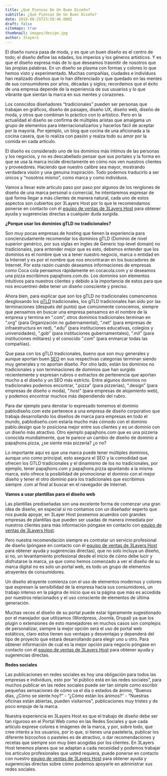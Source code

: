 ```yaml
---
title: ¿Qué Piensas De Un Buen Diseño?
subtitle: ¿Qué Piensas De Un Buen Diseño?
date: 2019-08-25T23:58:46.000Z
draft: false
sitemaps: true
thumbnail: images/design.jpg
author: 3layers
---
```

El diseño nunca pasa de moda, y es que un buen diseño es el centro de todo; el diseño define las edades, los imperios y los géneros artísticos. Y es que el diseño expresa más de lo que deseamos trasmitir de nosotros que las propias palabras. En un diseño se plasma con formas y colores lo que hemos visto y experimentado. Muchas compañías, ciudades e individuos han realizado diseños que lo han diferenciado y que quedado en las mentes de sus consumidores por años, décadas y siglos; recordemos que el éxito de una empresa depende de la experiencia de sus usuarios y lo que vibrante que sientan la marca en sus mentes y corazones.

Los conocidos diseñadores “tradicionales” pueden ser personas que trabajan en gráficos, diseño de paisajes, diseño UX, diseño web, diseño de moda, y otros que combinan lo práctico con lo artístico. Pero en la actualidad el diseño se confirma de múltiples aristas que amalgama un grupo de elementos para internacionalizarlos y hacerlos fácil de aceptar por la mayoría. Por ejemplo, un blog que cocina de una aficionada a la cocina casera, que lo realiza con pasión y realza todo su amor por la comida en cada artículo.

El diseño es considerado uno de los dominios más íntimos de las personas y los negocios, y no es descabellado pensar que sus portales y la forma en que se usa la marca incide directamente en cómo nos ven nuestros clientes y proveedores. Haciendo que nuestro calibre sea mayor, mostrando verdadera visión y una genuina inspiración. Todo podemos traducirlo a ser únicos y “nosotros mismo”, como marca y como individuos.

Vamos a llevar este articulo paso por paso por algunos de los renglones de diseño de una marca personal o comercial, he intentaremos expresar de qué forma llegar a más clientes de manera natural, cada uno de estos aspectos son cubiertos por 3Layers Host por lo que le recomendamos ponerse en contacto con él [equipo de ventas de 3Layers Host]( https://3layers.host/contact/) para obtener ayuda y sugerencias directas a cualquier duda surgida.

**¿Porque usar los dominios gTLD no tradicionales?**

Son muy pocas empresas de hosting que tienen la experiencia para concienzudamente recomendar los dominios gTLD (Dominio de nivel superior genérico, por sus siglas en ingles de Generic top-level domain) no tradicionales, para entender mejor que es esto, debemos entender que los dominios es el nombre que va a tener nuestro negocio, marca o entidad en la Internet y es por el nombre que nos encontraran en los buscadores de Internet. Por esta razón cuando deseamos informaciones de empresas como Coca cola pensamos rápidamente en cocacola.com y si deseamos una pizza escribimos papajhons.com.do. Los dominios son elementos intuitivos para nuestros clientes y debido a la importancia de estos para que nos encuentren debe tener un diseño consciente y preciso.

Ahora bien, para explicar que son los gTLD no tradicionales comencemos desglosando los [gTLD]( https://es.wikipedia.org/wiki/Dominio_de_nivel_superior_genérico) tradicionales, los gTLD tradicionales han sido por las terminaciones (después del punto) que comúnmente conocemos, siempre que pensamos en buscar una empresa pensamos en el nombre de la empresa y termina en “.com”, otros dominios tradicionales terminan en “.org” (para Organización no gubernamental), “.net” (para empresas de infraestructura en red), “.edu” (para instituciones educativas, colegios y universidades), “.gob” (para instituciones gubernamentales), “.mil” (para instituciones militares) y el conocido “.com” (para enmarcar todas las compañías).

Que pasa con los gTLD tradicionales, bueno que son muy generales y aunque aportan buen [SEO]( https://es.wikipedia.org/wiki/Posicionamiento_en_buscadores) en sus respectivas categorías terminan siendo muy generales y no aportan diseño. Por otro lado, están los dominios no tradicionales y son terminaciones de dominios que han surgido recientemente y expresan rubros o extractos de pertenencia que aportan mucho a el diseño y un SEO más estricto. Entre algunos dominios no tradicionales podemos encontrar, “.pizza” (para pizzerías), “.design” (para empresas de diseño o moda), “.host” (para empresas de alojamiento web), y podemos encontrar muchos más dependiendo del rubro.

Para dar ejemplo para denotar lo expresado tomemos el dominio pablodiseño.com este pertenece a una empresa de diseño corporativo que trabaja desarrollando los diseños de marca para empresas en todo el mundo, pablodiseño.com estaría mucho más cómodo con el dominio pablo.design que lo posiciona mejor entre sus clientes y es un dominio con un diseño más atractivo. Otro ejemplo papajhons.com que es una pizzería conocida mundialmente, que te parece un cambio de diseño de dominio a papajhons.pizza, ¿se siente más pizzería? ¿o no?

Lo importante aquí es que una marca puede tener múltiples dominios, aunque uno como principal, esto asegura el SEO y la comodidad que ofrecen los GTLD tradicionales y el dinamismo de los no tradicionales, por ejemplo, tener papajhons.com y papajhons.pizza apuntando a la misma marca, esto ofrece la posibilidad de promocionar el dominio con el mejor diseño y tener el otro dominio para los tradicionales que escribimos siempre .com al final al buscar en el navegador de Internet.

**Vamos a usar plantillas para el diseño web**

Las plantillas prediseñadas son una excelente forma de comenzar una gran idea de diseño, en especial si no contamos con un diseñador experto que nos pueda apoyar, en 3Layer Host poseemos acuerdos con grandes empresas de plantillas que pueden ser usadas de manera inmediata por nuestros clientes para más información póngase en contacto con [equipo de ventas de 3Layers Host](https://3layers.host/contact/).

Pero nuestra recomendación siempre es contratar un servicio profesional de diseño (póngase en contacto con él [equipo de ventas de 3Layers Host]( https://3layers.host/contact/) para obtener ayuda y sugerencias directas), que no solo incluya un diseño, si no, un levantamiento profesional desde el inicio de cómo debe lucir y disfrutarse la marca, ya que como hemos comenzado a ver el diseño de su marca digital no es solo un portal web, es todo un grupo de elementos atrayentes de consumidores.

Un diseño atrayente comienza con el uso de elementos modernos y colores que expresen la sensibilidad de la empresa hacia sus consumidores, un trabajo intenso en la página de inicio que es la página que más es accedida por nuestros relacionados y el uso consciente de elementos de última generación.

Muchas veces el diseño de su portal puede estar ligeramente sugestionado por el manejador que utilizamos (Wordpress, Joomla, Drupal) ya que los plugin o extensiones de esto manejadores en muchos casos son complejos de personalizar, siempre la mejor opción será el uso de portal web estáticos, claro estos tienen sus ventajas y desventajas y dependerá del tipo de proyecto que estará desarrollando para elegir uno u otro. Para obtener información de cuál es la mejor opción para negocio póngase en contacto con él [equipo de ventas de 3Layers Host]( https://3layers.host/contact/) para obtener ayuda y sugerencias directas.

**Redes sociales**

Las publicaciones en redes sociales es hoy una obligación para todos las empresas e individuos, esto por “el público está en las redes sociales”, para muchos publicar en las redes sociales puede ser tan simple como escribir pequeñas sensaciones de cómo va el día o estados de ánimo, “Buenos días, ¿Cómo se siente hoy?” - “¿Cómo están los ánimos?” - “Nuestras oficinas están abiertas, pueden visitarnos”, publicaciones muy tristes y de poco empuje de la marca.

Nuestra experiencia en 3Layers Host es que el trabajo de diseño debe ser tan riguroso en el Portal Web como en las Redes Sociales y que cada artículo exprese colores e imágenes de la marca, y por, sobre todo, que cree interés a los usuarios, por lo que, si tienes una pastelería, publicar los diferente bizcochos o pasteles es de atractivo, o dar recomendaciones y recetas que siempre son muy bien acogidas por los clientes. En 3Layers Host tenemos planes que se adaptan a cada necesidad y podemos trabajar los artículos profesionales que usted requiera, puede ponerse en contacto con nuestro [equipo de ventas de 3Layers Host]( https://3layers.host/contact/) para obtener ayuda y sugerencias directas sobre cómo podemos apoyarle en administrar sus redes sociales.
